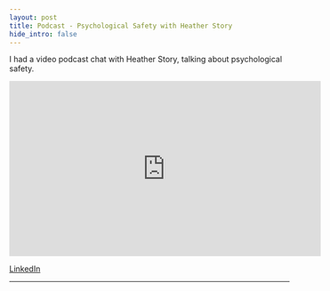 ```yaml
---
layout: post
title: Podcast - Psychological Safety with Heather Story
hide_intro: false
---
```


I had a video podcast chat with Heather Story, talking about psychological safety.

<!--more-->

<iframe width="560" height="315" src="https://www.youtube.com/embed/2n27WFVPAHk" title="YouTube video player" frameborder="0" allow="accelerometer; autoplay; clipboard-write; encrypted-media; gyroscope; picture-in-picture; web-share" allowfullscreen></iframe>

[LinkedIn](https://www.linkedin.com/feed/update/urn:li:activity:7135612086960750592/)

-----
